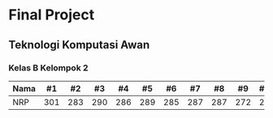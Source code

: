 # Final Project

## Teknologi Komputasi Awan
### Kelas B Kelompok 2

Nama | #1 | #2 | #3 | #4 | #5 | #6 | #7 | #8 | #9 | #10 | #11
--- | --- | --- | --- |--- |--- |--- |--- |--- |--- |--- |---
NRP | 301 | 283 | 290 | 286 | 289 | 285 | 287 | 287 | 272 | 276 | 269
